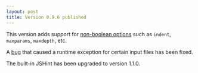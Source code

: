 ```yaml
---
layout: post
title: Version 0.9.6 published
---
```


This version adds support for
[non-boolean options](https://github.com/eclipsesource/jshint-eclipse/issues/25)
such as `indent`, `maxparams`, `maxdepth`, etc.

A [bug](https://github.com/eclipsesource/jshint-eclipse/issues/34) that caused a runtime exception
for certain input files has been fixed.

The built-in JSHint has been upgraded to version 1.1.0.
